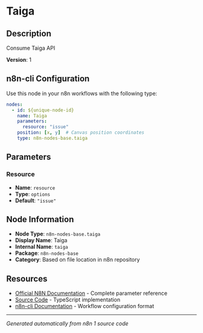 # Taiga

## Description

Consume Taiga API

**Version**: 1

## n8n-cli Configuration

Use this node in your n8n workflows with the following type:

```yaml
nodes:
  - id: ${unique-node-id}
    name: Taiga
    parameters:
      resource: "issue"
    position: [x, y]  # Canvas position coordinates
    type: n8n-nodes-base.taiga
```

## Parameters

### Resource

- **Name**: `resource`
- **Type**: `options`
- **Default**: `"issue"`


## Node Information

- **Node Type**: `n8n-nodes-base.taiga`
- **Display Name**: Taiga
- **Internal Name**: `taiga`
- **Package**: `n8n-nodes-base`
- **Category**: Based on file location in n8n repository

## Resources

- [Official N8N Documentation](https://docs.n8n.io/integrations/builtin/app-nodes/n8n-nodes-base.taiga/) - Complete parameter reference
- [Source Code](https://github.com/n8n-io/n8n/blob/master/packages/nodes-base/nodes/Taiga/Taiga.node.ts) - TypeScript implementation
- [n8n-cli Documentation](https://github.com/edenreich/n8n-cli) - Workflow configuration format

---
*Generated automatically from n8n 1 source code*
